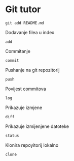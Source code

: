 # Git tutor

```
git add README.md
```

Dodavanje filea u index

```
add
```

Commitanje

```
commit
```

Pushanje na git repozitorij

```
push
```

Povijest commitova

```
log
```

Prikazuje izmjene

```
diff
```

Prikazuje izmijenjene datoteke

```
status
```

Klonira repoyitorij lokalno

```
clone
```
